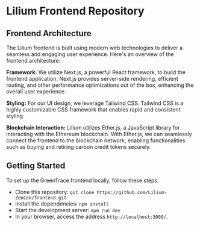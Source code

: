 # Lilium Frontend Repository

## Frontend Architecture

The Lilium frontend is built using modern web technologies to deliver a seamless and engaging user experience. Here's an overview of the frontend architecture:

**Framework:** We utilize Next.js, a powerful React framework, to build the frontend application. Next.js provides server-side rendering, efficient routing, and other performance optimizations out of the box, enhancing the overall user experience.

**Styling:** For our UI design, we leverage Tailwind CSS. Tailwind CSS is a highly customizable CSS framework that enables rapid and consistent styling

**Blockchain Interaction:** Lilium utilizes Ether.js, a JavaScript library for interacting with the Ethereum blockchain. With Ether.js, we can seamlessly connect the frontend to the blockchain network, enabling functionalities such as buying and retiring carbon credit tokens securely.

## Getting Started

To set up the GreenTrace frontend locally, follow these steps:

- Clone this repository: `git clone https://github.com/Lilium-ZenCon/frontend.git`
- Install the dependencies: `npm install`
- Start the development server: `npm run dev`
- In your browser, access the address `http://localhost:3000/`.



